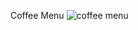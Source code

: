 Coffee Menu
![coffee menu](https://user-images.githubusercontent.com/54948423/189971635-3229638e-a942-4cd6-bdc4-a9ff5b6d29c3.png)
